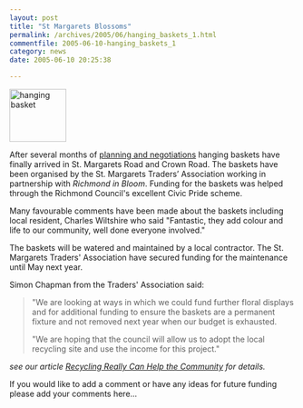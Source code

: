 ```yaml
---
layout: post
title: "St Margarets Blossoms"
permalink: /archives/2005/06/hanging_baskets_1.html
commentfile: 2005-06-10-hanging_baskets_1
category: news
date: 2005-06-10 20:25:38

---
```


<img alt="hanging basket" src="/assets/images/2005/hanging-basket-thumb.jpg" width="100" height="93" class="right" /></a>

After several months of [planning and negotiations](https://stmargarets.london/archives/2005/04/hanging_baskets.html) hanging baskets have finally arrived in St. Margarets Road and Crown Road. The baskets have been organised by the St. Margarets Traders’ Association working in partnership with *Richmond in Bloom*. Funding for the baskets was helped through the Richmond Council's excellent Civic Pride scheme.

Many favourable comments have been made about the baskets including local resident, Charles Wiltshire who said "Fantastic, they add colour and life to our community, well done everyone involved."

The baskets will be watered and maintained by a local contractor. The St. Margarets Traders' Association have secured funding for the maintenance until May next year.

Simon Chapman from the Traders' Association said:

> "We are looking at ways in which we could fund further floral displays and for additional funding to ensure the baskets are a permanent fixture and not removed next year when our budget is exhausted.
> 
> "We are hoping that the council will allow us to adopt the local recycling site and use the income for this project."

*see our article [Recycling Really Can Help the Community](https://stmargarets.london/archives/2005/04/recycling_reall.html) for details.*

If you would like to add a comment or have any ideas for future funding please add your comments here...
